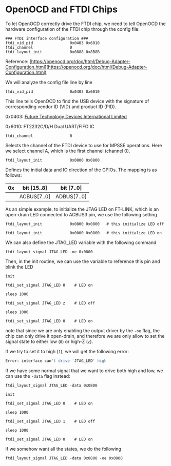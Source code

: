 # OpenOCD and FTDI Chips



To let OpenOCD correctly drive the FTDI chip, we need to tell OpenOCD the hardware configuration of the FTDI chip through the config file:

```properties
### FTDI interface configuration ###
ftdi_vid_pid                0x0403 0x6010
ftdi_channel                0
ftdi_layout_init            0x0888 0x8B8B

```



Reference: [https://openocd.org/doc/html/Debug-Adapter-Configuration.html](https://openocd.org/doc/html/Debug-Adapter-Configuration.html)





We will analyze the config file line by line





```properties
ftdi_vid_pid                0x0403 0x6010
```

This line tells OpenOCD to find the USB device with the signature of corresponding vendor ID (VID) and product ID (PID).

0x0403: [Future Technology Devices International Limited](https://the-sz.com/products/usbid/index.php?v=0x0403)

0x6010: FT2232C/D/H Dual UART/FIFO IC



```properties
ftdi_channel                0
```

Selects the channel of the FTDI device to use for MPSSE operations. Here we select channel A, which is the first channel (channel 0).



```properties
ftdi_layout_init            0x0800 0x0800
```

Defines the initial data and IO direction of the GPIOs. The mapping is as follows:

| 0x | bit \[15..8] | bit \[7..0]  |
| -- | ------------ | ------------ |
|    | ACBUS\[7..0] | ADBUS\[7..0] |

As an simple example, to initialize the JTAG LED on FT-LINK, which is an open-drain LED connected to ACBUS3 pin, we use the following setting

```properties
ftdi_layout_init            0x0800 0x0800   # this initialize LED off
```

```properties
ftdi_layout_init            0x0000 0x0800   # this initialize LED on
```



We can also define the JTAG\_LED variable with the following command

```properties
ftdi_layout_signal JTAG_LED -oe 0x0800
```



Then, in the init routine, we can use the variable to reference this pin and blink the LED

```properties
init

ftdi_set_signal JTAG_LED 0    # LED on

sleep 1000

ftdi_set_signal JTAG_LED z    # LED off

sleep 1000

ftdi_set_signal JTAG_LED 0    # LED on
```



note that since we are only enabling the output driver by the `-oe` flag, the chip can only drive it open-drain, and therefore we are only allow to set the signal state to either low (`0`) or high-Z (`z`).

If we try to set it to high (`1`), we will get the following error:

```bash
Error: interface can't drive 'JTAG_LED' high
```



If we have some normal signal that we want to drive both high and low, we can use the `-data` flag instead:

```properties
ftdi_layout_signal JTAG_LED -data 0x0800
```



```properties
init

ftdi_set_signal JTAG_LED 0    # LED on

sleep 1000

ftdi_set_signal JTAG_LED 1    # LED off

sleep 1000

ftdi_set_signal JTAG_LED 0    # LED on
```



If we somehow want all the states, we do the following

```properties
ftdi_layout_signal JTAG_LED -data 0x0800 -oe 0x0800
```















